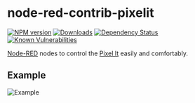 # node-red-contrib-pixelit
[![NPM version](http://img.shields.io/npm/v/node-red-contrib-pixelit.svg)](https://www.npmjs.com/package/node-red-contrib-pixelit)
[![Downloads](https://img.shields.io/npm/dm/node-red-contrib-pixelit.svg)](https://www.npmjs.com/package/node-red-contrib-pixelit)
[![Dependency Status](https://img.shields.io/david/o0shojo0o/iobroker.seq.svg)](https://david-dm.org/o0shojo0o/node-red-contrib-pixelit)
[![Known Vulnerabilities](https://snyk.io/test/github/o0shojo0o/ioBroker.seq/badge.svg)](https://snyk.io/test/github/o0shojo0o/node-red-contrib-pixelit)

[Node-RED](https://nodered.org/) nodes to control the [Pixel It](https://www.bastelbunker.de/pixel-it/) easily and comfortably.

## Example
![Example](https://www.bastelbunker.de/Pixelit_nodered.png)
